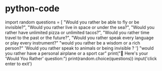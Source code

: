 # python-code
import random
questions = [
    "Would you rather be able to fly or be invisible?",
    "Would you rather live in space or under the sea?",
    "Would you rather have unlimited pizza or unlimited tacos?",
    "Would you rather time travel to the past or the future?",
    "Would you rather speak every language or play every instrument?"
"would you rather be a wisdom or a rich person?"
'Would you rather speak to animals or being invisible ? ']
"would you rather have a personal airplane or a sport car"
print("🤔 Here's your 'Would You Rather' question:")
print(random.choice(questions))
input('click enter to exit')
